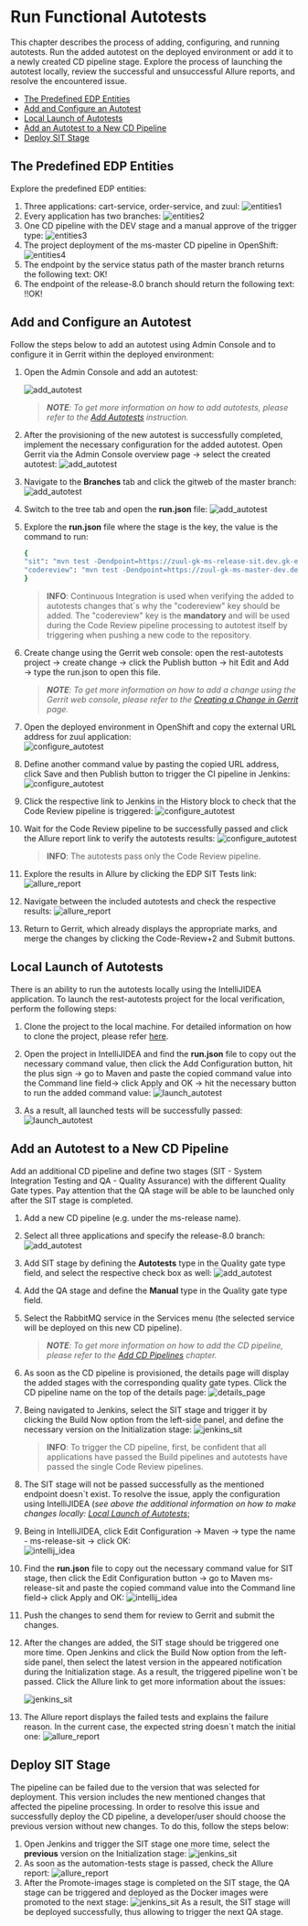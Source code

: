# Run Functional Autotests 

This chapter describes the process of adding, configuring, and running autotests. Run the added autotest on the deployed 
environment or add it to a newly created CD pipeline stage.
Explore the process of launching the autotest locally, review the successful and unsuccessful Allure reports, and resolve 
the encountered issue. 

* [The Predefined EDP Entities](#the_predefined_edp_entities)
* [Add and Configure an Autotest](#add_configure_autotest)
* [Local Launch of Autotests](#local_launch_autotest)
* [Add an Autotest to a New CD Pipeline](#add_autotest_to_cd_pipe)
* [Deploy SIT Stage](#deploy_sit_stage)

## The Predefined EDP Entities <a name="the_predefined_edp_entities"></a>

Explore the predefined EDP entities:
1.	Three applications: cart-service, order-service, and zuul:
    ![entities1](../customization_resources/entities1.png) 
2. Every application has two branches:
    ![entities2](../customization_resources/entities2.png) 
3. One CD pipeline with the DEV stage and a manual approve of the trigger type:
    ![entities3](../customization_resources/entities3.png) 
4. The project deployment of the ms-master CD pipeline in OpenShift:
    ![entities4](../customization_resources/entities4.png) 
5. The endpoint by the service status path of the master branch returns the following text: OK!
6. The endpoint of the release-8.0 branch should return the following text: !!OK!

## Add and Configure an Autotest <a name="add_configure_autotest"></a>

Follow the steps below to add an autotest using Admin Console and to configure it in Gerrit within the deployed environment:
1. Open the Admin Console and add an autotest:

     ![add_autotest](../customization_resources/add_autotest.png) 
     >_**NOTE**: To get more information on how to add autotests, please refer to the [Add Autotests](https://github.com/epmd-edp/admin-console/blob/master/documentation/add_autotests.md#add-autotests) instruction._

2. After the provisioning of the new autotest is successfully completed, implement the necessary configuration 
for the added autotest. Open Gerrit via the Admin Console overview page → select the created autotest:
    ![add_autotest](../customization_resources/add_autotest2.png) 
3. Navigate to the **Branches** tab and click the gitweb of the master branch: 
    ![add_autotest](../customization_resources/add_autotest3.png)  
4. Switch to the tree tab and open the **run.json** file:
    ![add_autotest](../customization_resources/add_autotest4.png)  
5. Explore the **run.json** file where the stage is the key, the value is the command to run:  
    ```bash
   {
    "sit": "mvn test -Dendpoint=https://zuul-gk-ms-release-sit.dev.gk-edp.com -Dsurefire.suiteXmlFiles=testng-smoke-suite.xml",
    "codereview": "mvn test -Dendpoint=https://zuul-gk-ms-master-dev.dev.gk-edp.com -Dsurefire.suiteXmlFiles=testng-smoke-suite.xml"
    }
    ```
    >**INFO**: Continuous Integration is used when verifying the added to autotests changes that`s why the "codereview" key should be added. 
The "codereview" key is the **mandatory** and will be used during the Code Review pipeline processing to autotest itself by triggering 
when pushing a new code to the repository.

6. Create change using the Gerrit web console: open the rest-autotests project → create change → click the Publish button → 
hit Edit and Add → type the run.json to open this file.
    >_**NOTE**: To get more information on how to add a change using the Gerrit web console, please refer to the [Creating a Change in Gerrit](https://charm.cs.illinois.edu/gerrit/Documentation/user-inline-edit.html#create-change) page._ 
7. Open the deployed environment in OpenShift and copy the external URL address for zuul application:  
    ![configure_autotest](../customization_resources/configure_autotest.png)
8. Define another command value by pasting the copied URL address, click Save and then Publish button to trigger the CI pipeline in Jenkins:
    ![configure_autotest](../customization_resources/configure_autotest2.png) 
9. Click the respective link to Jenkins in the History block to check that the Code Review pipeline is triggered:
    ![configure_autotest](../customization_resources/configure_autotest3.png) 
10. Wait for the Code Review pipeline to be successfully passed and click the Allure report link to verify the autotests results: 
    ![configure_autotest](../customization_resources/configure_autotest4.png)  
    >**INFO**: The autotests pass only the Code Review pipeline. 
11. Explore the results in Allure by clicking the EDP SIT Tests link:
    ![allure_report](../customization_resources/allure_report.png)
12. Navigate between the included autotests and check the respective results:
    ![allure_report](../customization_resources/allure_report2.png) 
13. Return to Gerrit, which already displays the appropriate marks, and merge the changes by clicking the Code-Review+2 and Submit buttons. 

## Local Launch of Autotests <a name="local_launch_autotest"></a>

There is an ability to run the autotests locally using the IntelliJIDEA application. To launch the rest-autotests project for the local verification, perform the following steps:

1. Clone the project to the local machine. For detailed information on how to clone the project, please refer [here](../cicd_customization/clone_project_using_gitbash.md).

2. Open the project in IntelliJIDEA and find the **run.json** file to copy out the necessary command value, then click the Add Configuration button, hit the plus sign → go to Maven and paste the copied command value into the Command line field→ click Apply and OK → hit the necessary button to run the added command value:
    ![launch_autotest](../customization_resources/launch_autotest.png) 
3. As a result, all launched tests will be successfully passed:
    ![launch_autotest](../customization_resources/launch_autotest2.png) 
    
## Add an Autotest to a New CD Pipeline <a name="add_autotest_to_cd_pipe"></a>

Add an additional CD pipeline and define two stages (SIT - System Integration Testing and QA - Quality Assurance) with the different Quality Gate types. Pay attention that the QA stage will be able to be launched only after the SIT stage is completed. 

1.	Add a new CD pipeline (e.g. under the ms-release name).
2.	Select all three applications and specify the release-8.0 branch:
    ![add_autotest](../customization_resources/add_autotest5.png)  
3. Add SIT stage by defining the **Autotests** type in the Quality gate type field, and select the respective check box as well:
    ![add_autotest](../customization_resources/add_autotest6.png)
4. Add the QA stage and define the **Manual** type in the Quality gate type field. 
5. Select the RabbitMQ service in the Services menu (the selected service will be deployed on this new CD pipeline).
    >_**NOTE**: To get more information on how to add the CD pipeline, please refer to the [Add CD Pipelines](https://github.com/epmd-edp/admin-console/blob/master/documentation/add_CD_pipelines.md#add-cd-pipelines) chapter._ 

6. As soon as the CD pipeline is provisioned, the details page will display the added stages with the corresponding quality gate types. Click the CD pipeline name on the top of the details page:
     ![details_page](../customization_resources/details_page.png)
7. Being navigated to Jenkins, select the SIT stage and trigger it by clicking the Build Now option from the left-side panel, and define the necessary version on the Initialization stage:
     ![jenkins_sit](../customization_resources/jenkins_sit_stage.png)
    >**INFO**: To trigger the CD pipeline, first, be confident that all applications have passed the Build pipelines and autotests have passed the single Code Review pipelines.   
8. The SIT stage will not be passed successfully as the mentioned endpoint doesn`t exist. 
To resolve the issue, apply the configuration using IntelliJIDEA (_see above the additional information on how to make changes locally: [Local Launch of Autotests](#local_launch_autotest)_;
9. Being in IntelliJIDEA, click Edit Configuration → Maven → type the name - ms-release-sit → click OK:  
     ![intellij_idea](../customization_resources/i_idea.png)
10. Find the **run.json** file to copy out the necessary command value for SIT stage, then click the Edit Configuration button → go to Maven ms-release-sit and paste the copied command value into the Command line field→ click Apply and OK:
     ![intellij_idea](../customization_resources/i_idea2.png)
11. Push the changes to send them for review to Gerrit and submit the changes.
12. After the changes are added, the SIT stage should be triggered one more time. Open Jenkins and click the Build Now option from the left-side panel, then select the latest version in the appeared notification during the Initialization stage. 
As a result, the triggered pipeline won`t be passed. Click the Allure link to get more information about the issues:
     
    ![jenkins_sit](../customization_resources/failed_build.png)
13. The Allure report displays the failed tests and explains the failure reason. In the current case, the expected string doesn`t match the initial one: 
    ![allure_report](../customization_resources/allure_report3.png) 

## Deploy SIT Stage <a name="deploy_sit_stage"></a>

The pipeline can be failed due to the version that was selected for deployment. This version includes the new mentioned 
changes that affected the pipeline processing. In order to resolve this issue and successfully deploy the CD pipeline, 
a developer/user should choose the previous version without new changes. To do this, follow the steps below:

1. Open Jenkins and trigger the SIT stage one more time, select the **previous** version on the Initialization stage:
    ![jenkins_sit](../customization_resources/jenkins_sit_stage2.png)
2. As soon as the automation-tests stage is passed, check the Allure report:
    ![allure_report](../customization_resources/allure_report2.png) 
3. After the Promote-images stage is completed on the SIT stage, the QA stage can be triggered and deployed as the Docker images were promoted to the next stage: 
    ![jenkins_sit](../customization_resources/jenkins_sit_stage3.png) 
As a result, the SIT stage will be deployed successfully, thus allowing to trigger the next QA stage.